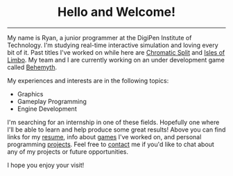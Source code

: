 <h1 id="games" style="text-align: center;">Hello and Welcome!</h1>

<hr>

My name is Ryan, a junior programmer at the DigiPen Institute of Technology. I'm studying real-time interactive simulation and loving every bit of it. Past titles I've worked on while here are [Chromatic Split](https://rdavisdev.github.io/games) and [Isles of Limbo](https://rdavisdev.github.io/games). My team and I are currently working on an under development game called [Behemyth](https://rdavisdev.github.io/games). 

My experiences and interests are in the following topics: 

- Graphics
- Gameplay Programming
- Engine Development

I'm searching for an internship in one of these fields. Hopefully one where I'll be able to learn and help produce some great results! Above you can find links for my [resume](https://rdavisdev.github.io/info), info about [games](https://rdavisdev.github.io/games) I've worked on, and personal programming [projects](https://rdavisdev.github.io/projects). Feel free to [contact](https://rdavisdev.github.io/info) me if you'd like to chat about any of my projects or future opportunities.

I hope you enjoy your visit!
